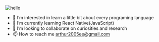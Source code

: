 

![hello](https://github.com/Arthur-byte-code/Arthur-byte-code/assets/152222113/922ab2ec-6275-4e81-bf8f-a7f4599b9ded)
- 👀 I’m interested in learn a little bit about every programing language
- 🌱 I’m currently learning React Native(JavaScript)
- 💞️ I’m looking to collaborate on curiosities and research
- 📫 How to reach me arthur2005ee@gmail.com



<!---
Arthur-byte-code/Arthur-byte-code is a ✨ special ✨ repository because its `README.md` (this file) appears on your GitHub profile.
You can click the Preview link to take a look at your changes.
--->
